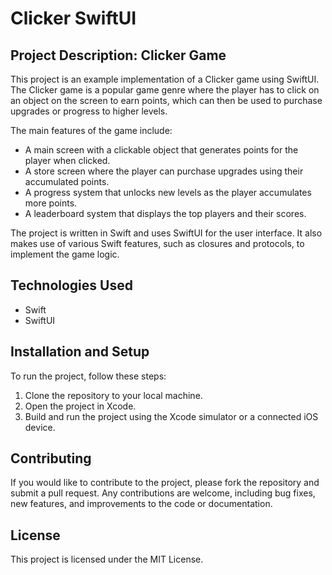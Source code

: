 # Clicker SwiftUI

## Project Description: Clicker Game

This project is an example implementation of a Clicker game using SwiftUI. 
The Clicker game is a popular game genre where the player has to click on an object on the screen to earn points, which can then be used to purchase upgrades or progress to higher levels.

The main features of the game include:

- A main screen with a clickable object that generates points for the player when clicked.
- A store screen where the player can purchase upgrades using their accumulated points.
- A progress system that unlocks new levels as the player accumulates more points.
- A leaderboard system that displays the top players and their scores.

The project is written in Swift and uses SwiftUI for the user interface. It also makes use of various Swift features, such as closures and protocols, to implement the game logic.

## Technologies Used

- Swift
- SwiftUI

## Installation and Setup

To run the project, follow these steps:

1. Clone the repository to your local machine.
2. Open the project in Xcode.
3. Build and run the project using the Xcode simulator or a connected iOS device.

## Contributing

If you would like to contribute to the project, please fork the repository and submit a pull request. Any contributions are welcome, including bug fixes, new features, and improvements to the code or documentation.

## License

This project is licensed under the MIT License.
